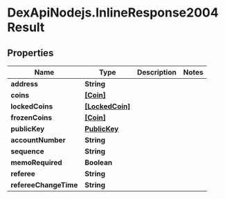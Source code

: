 # DexApiNodejs.InlineResponse2004Result

## Properties

Name | Type | Description | Notes
------------ | ------------- | ------------- | -------------
**address** | **String** |  | 
**coins** | [**[Coin]**](Coin.md) |  | 
**lockedCoins** | [**[LockedCoin]**](LockedCoin.md) |  | 
**frozenCoins** | [**[Coin]**](Coin.md) |  | 
**publicKey** | [**PublicKey**](PublicKey.md) |  | 
**accountNumber** | **String** |  | 
**sequence** | **String** |  | 
**memoRequired** | **Boolean** |  | 
**referee** | **String** |  | 
**refereeChangeTime** | **String** |  | 



